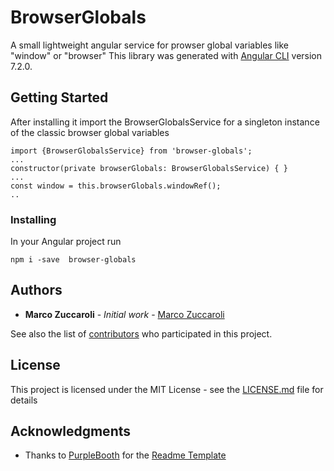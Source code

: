 # BrowserGlobals

A small lightweight angular service for prowser global variables like "window" or "browser"
This library was generated with [Angular CLI](https://github.com/angular/angular-cli) version 7.2.0.

## Getting Started

After installing it import the BrowserGlobalsService for a singleton instance of the classic browser global variables

```
import {BrowserGlobalsService} from 'browser-globals';
...
constructor(private browserGlobals: BrowserGlobalsService) { }
...
const window = this.browserGlobals.windowRef();
..
```
### Installing

In your Angular project run

```
npm i -save  browser-globals
```

## Authors

* **Marco Zuccaroli** - *Initial work* - [Marco Zuccaroli](https://github.com/mzuccaroli)

See also the list of [contributors](https://github.com/mzuccaroli/angular-browser-globals/graphs/contributors) who participated in this project.

## License

This project is licensed under the MIT License - see the [LICENSE.md](LICENSE.md) file for details

## Acknowledgments

* Thanks to [PurpleBooth](https://github.com/PurpleBooth) for the [Readme Template](https://gist.github.com/PurpleBooth/109311bb0361f32d87a2) 
